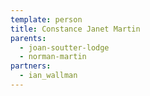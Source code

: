 ```yaml
---
template: person
title: Constance Janet Martin
parents:
  - joan-soutter-lodge
  - norman-martin
partners:
  - ian_wallman
---
```

